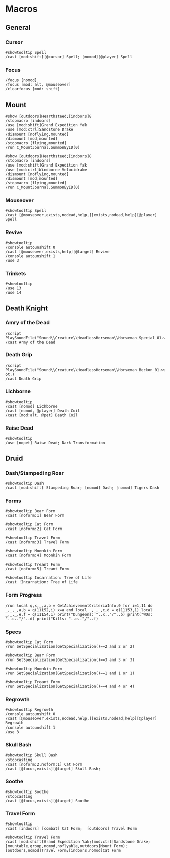 # Macros

## General

### Cursor

```
#showtooltip Spell
/cast [mod:shift][@cursor] Spell; [nomod][@player] Spell
```

### Focus

```
/focus [nomod]
/focus [mod: alt, @mouseover]
/clearfocus [mod: shift]
```

## Mount

```
#show [outdoors]Hearthsteed;[indoors]8
/stopmacro [indoors]
/use [mod:shift]Grand Expedition Yak
/use [mod:ctrl]Sandstone Drake
/dismount [noflying,mounted]
/dismount [mod,mounted]
/stopmacro [flying,mounted]
/run C_MountJournal.SummonByID(0)
```

```
#show [outdoors]Hearthsteed;[indoors]8
/stopmacro [indoors]
/use [mod:shift]Grand Expedition Yak
/use [mod:ctrl]Windborne Velocidrake
/dismount [noflying,mounted]
/dismount [mod,mounted]
/stopmacro [flying,mounted]
/run C_MountJournal.SummonByID(0)
```

### Mouseover

```
#showtooltip Spell
/cast [@mouseover,exists,nodead,help,][exists,nodead,help][@player] Spell
```

### Revive

```
#showtooltip
/console autounshift 0
/cast [@mouseover,exists,help][@target] Revive
/console autounshift 1
/use 3
```

### Trinkets

```
#showtooltip
/use 13
/use 14
```

## Death Knight

### Amry of the Dead

```
/script PlaySoundFile("Sound\\Creature\\HeadlessHorseman\\Horseman_Special_01.wav")
/cast Army of the Dead
```

### Death Grip

```
/script PlaySoundFile("Sound\\Creature\\HeadlessHorseman\\Horseman_Beckon_01.wav&qu ot;)
/cast Death Grip
```

### Lichborne

```
#showtooltip
/cast [nomod] Lichborne
/cast [nomod, @player] Death Coil
/cast [mod:alt, @pet] Death Coil
```

### Raise Dead

```
#showtooltip
/use [nopet] Raise Dead; Dark Transformation
```

## Druid

### Dash/Stampeding Roar

```
#showtooltip Dash
/cast [mod:shift] Stampeding Roar; [nomod] Dash; [nomod] Tigers Dash
```

### Forms

```
#showtooltip Bear Form
/cast [noform:1] Bear Form
```

```
#showtooltip Cat Form
/cast [noform:2] Cat Form
```

```
#showtooltip Travel Form
/cast [noform:3] Travel Form
```

```
#showtooltip Moonkin Form
/cast [noform:4] Moonkin Form
```

```
#showtooltip Treant Form
/cast [noform:5] Treant Form
```

```
#showtooltip Incarnation: Tree of Life
/cast !Incarnation: Tree of Life
```

### Form Progress

```
/run local q,x,_,a,b = GetAchievementCriteriaInfo,0 for i=1,11 do _,_,_,a,b = q(11152,i) x=a end local _,_,_,c,d = q(11153,1) local _,_,_,e,f = q(11154,1) print("Dungeons: "..x.."/"..b) print("WQs: "..c.."/"..d) print("Kills: "..e.."/"..f)
```

### Specs

```
#showtooltip Cat Form
/run SetSpecialization(GetSpecialization()==2 and 2 or 2)
```

```
#showtooltip Bear Form
/run SetSpecialization(GetSpecialization()==3 and 3 or 3)
```

```
#showtooltip Moonkin Form
/run SetSpecialization(GetSpecialization()==1 and 1 or 1)
```

```
#showtooltip Treant Form
/run SetSpecialization(GetSpecialization()==4 and 4 or 4)
```

### Regrowth

```
#showtooltip Regrowth
/console autounshift 0
/cast [@mouseover,exists,nodead,help,][exists,nodead,help][@player] Regrowth
/console autounshift 1
/use 3
```

### Skull Bash

```
#showtooltip Skull Bash
/stopcasting
/cast [noform:2,noform:1] Cat Form
/cast [@focus,exists][@target] Skull Bash;
```

### Soothe

```
#showtooltip Soothe
/stopcasting
/cast [@focus,exists][@target] Soothe
```

### Travel Form

```
#showtooltip
/cast [indoors] [combat] Cat Form;  [outdoors] Travel Form
```

```
#showtooltip Travel Form
/cast [mod:shift]Grand Expedition Yak;[mod:ctrl]Sandstone Drake;[mountable,group,nomod,noflyable,outdoors]Mount Form);[outdoors,nomod]Travel Form;[indoors,nomod]Cat Form
```
